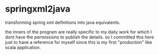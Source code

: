 springxml2java
==============

transforming spring xml definitions into java equivalents.

the inners of the program are really specific to my daily work for which I dont have the permissions to publish the details.
so I committed this here just to have a reference for myself since this is my first "production" like scala application.
